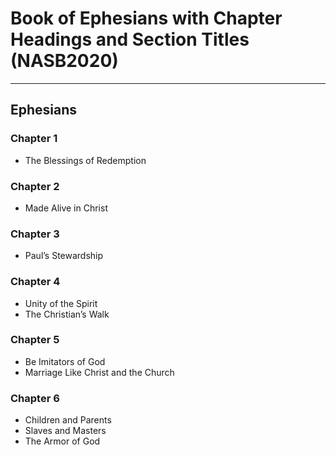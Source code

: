 # Book of Ephesians with Chapter Headings and Section Titles (NASB2020)

---

## Ephesians
### Chapter 1
- The Blessings of Redemption

### Chapter 2
- Made Alive in Christ

### Chapter 3
- Paul’s Stewardship

### Chapter 4
- Unity of the Spirit
- The Christian’s Walk

### Chapter 5
- Be Imitators of God
- Marriage Like Christ and the Church

### Chapter 6
- Children and Parents
- Slaves and Masters
- The Armor of God
